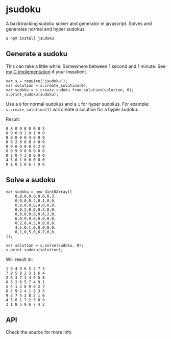 # jsudoku
A backtracking sudoku solver and generator in javascript. Solves and generates normal and hyper sudokus.

```
$ npm install jsudoku
```

## Generate a sudoku
This can take a little while. Somewhere between 1 second and 1 minute. See [my C implementation](https://github.com/t638403/sudoku) if your impatient.
```
var s = require('jsudoku');
var solution = s.create_solution(0);
var sudoku = s.create_sudoku_from_solution(solution, 0);
s.print_sudoku(sudoku);
```
Use a `0` for normal sudokus and a `1` for hyper sudokus. For example: `s.create_solution(1)` will create a solution for a hyper sudoku.

Result:
```
0 8 0 9 0 0 0 0 3
0 0 0 0 2 0 1 0 0
0 0 0 0 0 4 0 0 0
0 0 2 0 0 0 4 0 0
0 0 0 0 8 0 6 2 0
6 0 9 0 0 0 0 0 0
0 2 0 4 3 0 0 0 0
4 5 0 1 0 0 0 8 0
0 1 0 5 0 6 7 0 0
```

## Solve a sudoku
```
var sudoku = new Uint8Array([
    0,8,0,9,0,0,0,0,3,
    0,0,0,0,2,0,1,0,0,
    0,0,0,0,0,4,0,0,0,
    0,0,2,0,0,0,4,0,0,
    0,0,0,0,8,0,6,2,0,
    6,0,9,0,0,0,0,0,0,
    0,2,0,4,3,0,0,0,0,
    4,5,0,1,0,0,0,8,0,
    0,1,0,5,0,6,7,0,0,
]);

var solution = s.solve(sudoku, 0);
s.print_sudoku(solution);
```

Will result in:
```
1 8 4 9 6 5 2 7 3
7 9 5 8 2 3 1 6 4
2 6 3 7 1 4 9 5 8
8 3 2 6 5 7 4 9 1
5 4 1 3 8 9 6 2 7
6 7 9 2 4 1 8 3 5
9 2 7 4 3 8 5 1 6
4 5 6 1 7 2 3 8 9
3 1 8 5 9 6 7 4 2
```
## API
Check the source for more info